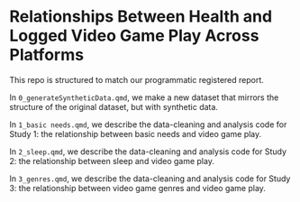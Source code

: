 # Relationships Between Health and Logged Video Game Play Across Platforms

This repo is structured to match our programmatic registered report. 

In `0_generateSyntheticData.qmd`, we make a new dataset that mirrors the structure of the original dataset, but with synthetic data.

In `1_basic needs.qmd`, we describe the data-cleaning and analysis code for Study 1: the relationship between basic needs and video game play.

In `2_sleep.qmd`, we describe the data-cleaning and analysis code for Study 2: the relationship between sleep and video game play.

In `3_genres.qmd`, we describe the data-cleaning and analysis code for Study 3: the relationship between video game genres and video game play.